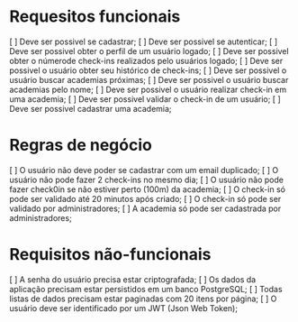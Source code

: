 # Requesitos funcionais

[ ] Deve ser possivel se cadastrar;
[ ] Deve ser possivel se autenticar;
[ ] Deve ser possivel obter o perfil de um usuário logado;
[ ] Deve ser possivel obter o númerode check-ins realizados pelo usuários logado;
[ ] Deve ser possivel o usuário obter seu histórico de check-ins;
[ ] Deve ser possivel o usuário buscar academias próximas;
[ ] Deve ser possivel o usuário buscar academias pelo nome;
[ ] Deve ser possivel o usuário realizar check-in em uma academia;
[ ] Deve ser possivel validar o check-in de um usuário;
[ ] Deve ser possivel cadastrar uma academia;

# Regras de negócio

[ ] O usuário não deve poder se cadastrar com um email duplicado;
[ ] O usuário não pode fazer 2 check-ins no mesmo dia;
[ ] O usuário não pode fazer check0in se não estiver perto (100m) da academia;
[ ] O check-in só pode ser validado até 20 minutos após criado;
[ ] O check-in só pode ser validado por administradores;
[ ] A academia só pode ser cadastrada por administradores;

# Requisitos não-funcionais

[ ] A senha do usuário precisa estar criptografada;
[ ] Os dados da aplicação precisam estar persistidos em um banco PostgreSQL;
[ ] Todas listas de dados precisam estar paginadas com 20 itens por página;
[ ] O usuário deve ser identificado por um JWT (Json Web Token);